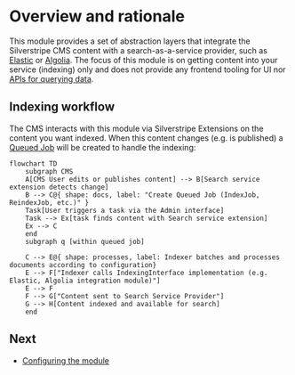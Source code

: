 # Overview and rationale

This module provides a set of abstraction layers that integrate the Silverstripe CMS content 
with a search-as-a-service provider, such as [Elastic](https://elastic.co) or [Algolia](https://algolia.com). The focus
of this module is on getting content into your service (indexing) only and does not provide any frontend tooling for UI nor [APIs for querying data](https://github.com/silverstripeltd/silverstripe-discoverer).

## Indexing workflow

The CMS interacts with this module via Silverstripe Extensions on the content you want indexed. When this content changes (e.g. is published) a [Queued Job](https://github.com/symbiote/silverstripe-queuedjobs) will be created to handle the indexing:

```mermaid
flowchart TD
    subgraph CMS
    A[CMS User edits or publishes content] --> B[Search service extension detects change]
    B --> C@{ shape: docs, label: "Create Queued Job (IndexJob, ReindexJob, etc.)" }
    Task[User triggers a task via the Admin interface]
    Task --> Ex[task finds content with Search service extension]
    Ex --> C
    end
    subgraph q [within queued job]
    
    C --> E@{ shape: processes, label: Indexer batches and processes documents according to configuration}
    E --> F["Indexer calls IndexingInterface implementation (e.g. Elastic, Algolia integration module)"]
    E --> F
    F --> G["Content sent to Search Service Provider"]
    G --> H[Content indexed and available for search]
    end
```

## Next
* [Configuring the module](02_configuration.md)
